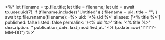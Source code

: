 <%*
    let filename = tp.file.title;
    let title = filename;
    let uid = await tp.user.uid(7);
    if (filename.includes("Untitled")) {
      filename = uid;
      title = "";
    }
    await tp.file.rename(filename);
-%>
uid: '<% uid %>'
aliases: ['<% title %>']
published: false
listed: false
permalink: '/<% uid %>'
title: '<% title %>'
description: ''
publication_date:
last_modified_at: '<% tp.date.now("YYYY-MM-DD") %>'